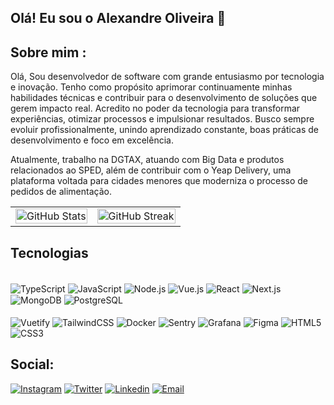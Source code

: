 ## Olá! Eu sou o Alexandre Oliveira 🫡

## Sobre mim :
  Olá, Sou desenvolvedor de software com grande entusiasmo por tecnologia e inovação. Tenho como propósito aprimorar continuamente minhas habilidades técnicas e contribuir para o desenvolvimento de soluções que gerem impacto real. Acredito no poder da tecnologia para transformar experiências, otimizar processos e impulsionar resultados. Busco sempre evoluir profissionalmente, unindo aprendizado constante, boas práticas de desenvolvimento e foco em excelência.

  Atualmente, trabalho na DGTAX, atuando com Big Data e produtos relacionados ao SPED, além de contribuir com o Yeap Delivery, uma plataforma voltada para cidades menores que moderniza o processo de pedidos de alimentação.
  

<table>
  <tr>
    <td>
      <img src="https://github-readme-stats.vercel.app/api?username=AlexandreOliveira7&theme=react&hide_border=true&include_all_commits=true&count" alt="GitHub Stats" style="width: 100%;" />
    </td>
    <td>
      <img src="https://github-readme-streak-stats.herokuapp.com/?user=AlexandreOliveira7&theme=react&hide_border=true" alt="GitHub Streak" style="width: 100%;" />
    </td>
  </tr>
</table>


## Tecnologias 

<div style="display: inline_block"><br/>
  <img align="center" alt="TypeScript" src="https://img.shields.io/badge/TypeScript-007ACC?style=for-the-badge&logo=typescript&logoColor=white"/>
  <img align="center" alt="JavaScript" src="https://img.shields.io/badge/JavaScript-F7DF1E?style=for-the-badge&logo=javascript&logoColor=black"/>
  <img align="center" alt="Node.js" src="https://img.shields.io/badge/Node.js-43853D?style=for-the-badge&logo=node.js&logoColor=white"/>
  <img align="center" alt="Vue.js" src="https://img.shields.io/badge/Vue.js-35495E?style=for-the-badge&logo=vue.js&logoColor=4FC08D"/>
  <img align="center" alt="React" src="https://img.shields.io/badge/React-20232A?style=for-the-badge&logo=react&logoColor=61DAFB"/>
  <img align="center" alt="Next.js" src="https://img.shields.io/badge/Next.js-000000?style=for-the-badge&logo=nextdotjs&logoColor=white"/>
  <img align="center" alt="MongoDB" src="https://img.shields.io/badge/MongoDB-4EA94B?style=for-the-badge&logo=mongodb&logoColor=white"/>
  <img align="center" alt="PostgreSQL" src="https://img.shields.io/badge/PostgreSQL-316192?style=for-the-badge&logo=postgresql&logoColor=white"/><br/><br/>
  <img align="center" alt="Vuetify" src="https://img.shields.io/badge/Vuetify-1867C0?style=for-the-badge&logo=vuetify&logoColor=AEDDFF"/>
  <img align="center" alt="TailwindCSS" src="https://img.shields.io/badge/Tailwind_CSS-38B2AC?style=for-the-badge&logo=tailwind-css&logoColor=white"/>
  <img align="center" alt="Docker" src="https://img.shields.io/badge/Docker-2496ED?style=for-the-badge&logo=docker&logoColor=white"/>
  <img align="center" alt="Sentry" src="https://img.shields.io/badge/Sentry-362D59?style=for-the-badge&logo=sentry&logoColor=white"/>
  <img align="center" alt="Grafana" src="https://img.shields.io/badge/Grafana-F46800?style=for-the-badge&logo=grafana&logoColor=white"/>
  <img align="center" alt="Figma" src="https://img.shields.io/badge/Figma-F24E1E?style=for-the-badge&logo=figma&logoColor=white"/>
  <img align="center" alt="HTML5" src="https://img.shields.io/badge/HTML5-E34F26?style=for-the-badge&logo=html5&logoColor=white"/>
  <img align="center" alt="CSS3" src="https://img.shields.io/badge/CSS3-1572B6?style=for-the-badge&logo=css3&logoColor=white"/>
</div>


## Social:

[![Instagram](https://img.shields.io/badge/Instagram-E4405F?style=for-the-badge&logo=instagram&logoColor=white)](https://www.instagram.com/xandeflores_/)
[![Twitter](https://img.shields.io/badge/Twitter-1DA1F2?style=for-the-badge&logo=twitter&logoColor=white)](https://twitter.com/XandeOliveira7_)
[![Linkedin](https://img.shields.io/badge/LinkedIn-0077B5?style=for-the-badge&logo=linkedin&logoColor=white)](https://www.linkedin.com/in/alexandre-flores-aa3817268/)
[![Email](https://img.shields.io/badge/Gmail-D14836?style=for-the-badge&logo=gmail&logoColor=white)](mailto:serolfalexandre@gmail.com)

